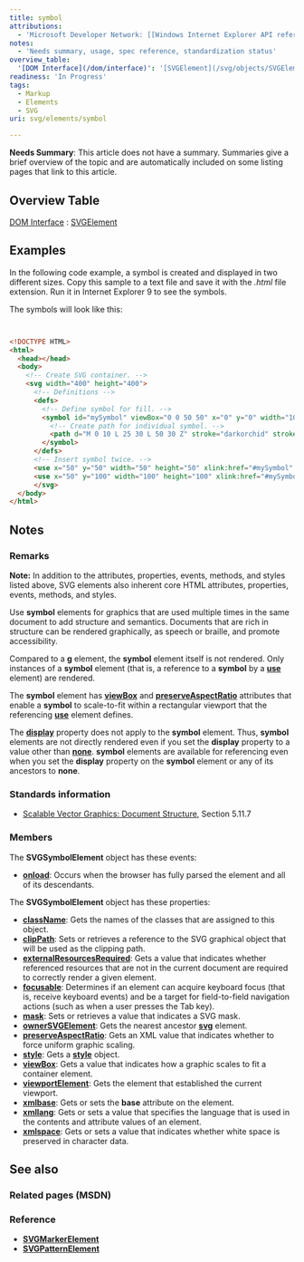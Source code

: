 ```yaml
---
title: symbol
attributions:
  - 'Microsoft Developer Network: [[Windows Internet Explorer API reference](http://msdn.microsoft.com/en-us/library/ie/hh828809%28v=vs.85%29.aspx) Article]'
notes:
  - 'Needs summary, usage, spec reference, standardization status'
overview_table:
  '[DOM Interface](/dom/interface)': '[SVGElement](/svg/objects/SVGElement)'
readiness: 'In Progress'
tags:
  - Markup
  - Elements
  - SVG
uri: svg/elements/symbol

---
```

**Needs Summary**: This article does not have a summary. Summaries give a brief overview of the topic and are automatically included on some listing pages that link to this article.

## <span>Overview Table</span>

[DOM Interface](/dom/interface)
:   [SVGElement](/svg/objects/SVGElement)

## <span>Examples</span>

In the following code example, a symbol is created and displayed in two different sizes. Copy this sample to a text file and save it with the *.html* file extension. Run it in Internet Explorer 9 to see the symbols.

The symbols will look like this:

``` html


<!DOCTYPE HTML>
<html>
  <head></head>
  <body>
    <!-- Create SVG container. -->
    <svg width="400" height="400">
      <!-- Definitions -->
      <defs>
        <!-- Define symbol for fill. -->
        <symbol id="mySymbol" viewBox="0 0 50 50" x="0" y="0" width="10" height="10" >
          <!-- Create path for individual symbol. -->
          <path d="M 0 10 L 25 30 L 50 30 Z" stroke="darkorchid" stroke-width="3" fill="cornflowerblue" />
        </symbol>
      </defs>
      <!-- Insert symbol twice. -->
      <use x="50" y="50" width="50" height="50" xlink:href="#mySymbol" />
      <use x="50" y="100" width="100" height="100" xlink:href="#mySymbol" />
      </svg>
  </body>
</html>
```

</pre>

## <span>Notes</span>

### <span>Remarks</span>

**Note:** In addition to the attributes, properties, events, methods, and styles listed above, SVG elements also inherent core HTML attributes, properties, events, methods, and styles.

Use **symbol** elements for graphics that are used multiple times in the same document to add structure and semantics. Documents that are rich in structure can be rendered graphically, as speech or braille, and promote accessibility.

Compared to a [**g**](/svg/elements/g) element, the **symbol** element itself is not rendered. Only instances of a **symbol** element (that is, a reference to a **symbol** by a [**use**](/svg/elements/use) element) are rendered.

The **symbol** element has [**viewBox**](/svg/properties/viewBox) and [**preserveAspectRatio**](/svg/properties/preserveAspectRatio) attributes that enable a **symbol** to scale-to-fit within a rectangular viewport that the referencing [**use**](/svg/elements/use) element defines.

The [**display**](/css/properties/display) property does not apply to the **symbol** element. Thus, **symbol** elements are not directly rendered even if you set the **display** property to a value other than [**none**](/css/properties/text-decoration-none). **symbol** elements are available for referencing even when you set the **display** property on the **symbol** element or any of its ancestors to **none**.

### <span>Standards information</span>

-   [Scalable Vector Graphics: Document Structure](http://go.microsoft.com/fwlink/p/?linkid=204733), Section 5.11.7

### <span>Members</span>

The **SVGSymbolElement** object has these events:

-   [**onload**](/svg/events/load): Occurs when the browser has fully parsed the element and all of its descendants.

The **SVGSymbolElement** object has these properties:

-   [**className**](/svg/properties/className): Gets the names of the classes that are assigned to this object.
-   [**clipPath**](/svg/properties/clipPath): Sets or retrieves a reference to the SVG graphical object that will be used as the clipping path.
-   [**externalResourcesRequired**](/svg/properties/externalResourcesRequired): Gets a value that indicates whether referenced resources that are not in the current document are required to correctly render a given element.
-   [**focusable**](/svg/properties/focusable): Determines if an element can acquire keyboard focus (that is, receive keyboard events) and be a target for field-to-field navigation actions (such as when a user presses the Tab key).
-   [**mask**](/svg/attributes/mask): Sets or retrieves a value that indicates a SVG mask.
-   [**ownerSVGElement**](/svg/properties/ownerSVGElement): Gets the nearest ancestor [**svg**](/svg/objects/SVGElement) element.
-   [**preserveAspectRatio**](/svg/properties/preserveAspectRatio): Gets an XML value that indicates whether to force uniform graphic scaling.
-   [**style**](/svg/properties/style): Gets a [**style**](/css/cssom/style) object.
-   [**viewBox**](/svg/properties/viewBox): Gets a value that indicates how a graphic scales to fit a container element.
-   [**viewportElement**](/svg/properties/viewportElement): Gets the element that established the current viewport.
-   [**xmlbase**](/svg/properties/xmlbase): Gets or sets the **base** attribute on the element.
-   [**xmllang**](/svg/properties/xmllang): Gets or sets a value that specifies the language that is used in the contents and attribute values of an element.
-   [**xmlspace**](/svg/properties/xmlspace): Gets or sets a value that indicates whether white space is preserved in character data.

## <span>See also</span>

### <span>Related pages (MSDN)</span>

### <span>Reference</span>

-   [**SVGMarkerElement**](/svg/elements/marker)
-   [**SVGPatternElement**](/svg/elements/patterrn)

